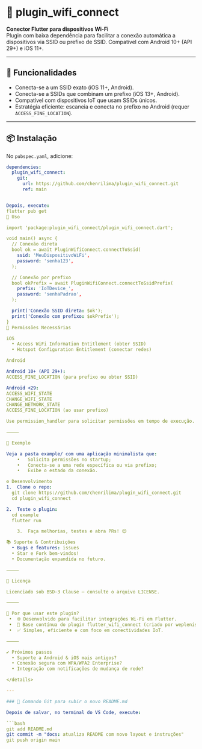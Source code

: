 
  # 🚀 plugin_wifi_connect

**Conector Flutter para dispositivos Wi‑Fi**  
Plugin com baixa dependência para facilitar a conexão automática a dispositivos via SSID ou prefixo de SSID. Compatível com Android 10+ (API 29+) e iOS 11+.

---

## 🎯 Funcionalidades

- Conecta-se a um SSID exato (iOS 11+, Android).
- Conecta-se a SSIDs que combinam um prefixo (iOS 13+, Android).
- Compatível com dispositivos IoT que usam SSIDs únicos.
- Estratégia eficiente: escaneia e conecta no prefixo no Android (requer `ACCESS_FINE_LOCATION`).

---

## 📦 Instalação

No `pubspec.yaml`, adicione:

```yaml
dependencies:
  plugin_wifi_connect:
    git:
      url: https://github.com/chenrilima/plugin_wifi_connect.git
      ref: main


Depois, execute:
flutter pub get
🔧 Uso

import 'package:plugin_wifi_connect/plugin_wifi_connect.dart';

void main() async {
  // Conexão direta
  bool ok = await PluginWifiConnect.connectToSsid(
    ssid: 'MeuDispositivoWiFi',
    password: 'senha123',
  );

  // Conexão por prefixo
  bool okPrefix = await PluginWifiConnect.connectToSsidPrefix(
    prefix: 'IoTDevice_',
    password: 'senhaPadrao',
  );

  print('Conexão SSID direta: $ok');
  print('Conexão com prefixo: $okPrefix');
}
📱 Permissões Necessárias

iOS
  •	Access WiFi Information Entitlement (obter SSID)
  • Hotspot Configuration Entitlement (conectar redes)

Android

Android 10+ (API 29+):
ACCESS_FINE_LOCATION (para prefixo ou obter SSID)

Android <29:
ACCESS_WIFI_STATE
CHANGE_WIFI_STATE
CHANGE_NETWORK_STATE
ACCESS_FINE_LOCATION (ao usar prefixo)

Use permission_handler para solicitar permissões em tempo de execução.

⸻

🧪 Exemplo

Veja a pasta example/ com uma aplicação minimalista que:
	•	Solicita permissões no startup;
	•	Conecta-se a uma rede específica ou via prefixo;
	•	Exibe o estado da conexão.

⚙️ Desenvolvimento
1.	Clone o repo:
  git clone https://github.com/chenrilima/plugin_wifi_connect.git
  cd plugin_wifi_connect

2.	Teste o plugin:
  cd example
  flutter run

	3.	Faça melhorias, testes e abra PRs! 😉

📚 Suporte & Contribuições
  • Bugs e features: issues
  • Star e Fork bem-vindos!
  •	Documentação expandida no futuro.

⸻

📜 Licença

Licenciado sob BSD‑3 Clause — consulte o arquivo LICENSE.

⸻

🧠 Por que usar este plugin?
 •	🌐 Desenvolvido para facilitar integrações Wi‑Fi em Flutter.
 •	🔄 Base contínua do plugin flutter_wifi_connect (criado por weplenish).
 •	✅ Simples, eficiente e com foco em conectividades IoT.

⸻

✔️ Próximos passos
  •	Suporte a Android & iOS mais antigos?
  •	Conexão segura com WPA/WPA2 Enterprise?
  •	Integração com notificações de mudança de rede?

</details>

---

### 🧠 Comando Git para subir o novo README.md

Depois de salvar, no terminal do VS Code, execute:

```bash
git add README.md
git commit -m "docs: atualiza README com novo layout e instruções"
git push origin main
